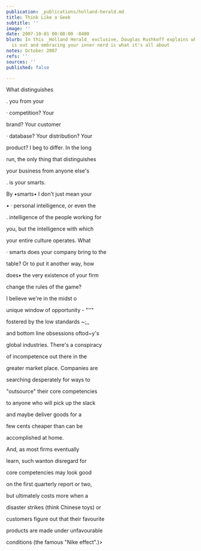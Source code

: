 ```yaml
---
publication: _publications/holland-herald.md
title: Think Like a Geek
subtitle: ''
image: ''
date: 2007-10-01 00:00:00 -0400
blurb: In this _Holland Herald_ exclusive, Douglas Rushkoff explains why outsourcing
  is out and embracing your inner nerd is what it's all about
notes: October 2007
refs: ''
sources: ''
published: false

---
```

What distinguishes

. you from your

· competition? Your

brand? Your customer

· database? Your distribution? Your

product? I beg to differ. In the long

run, the only thing that distinguishes

your business from anyone else's

. is your smarts.

By •smarts• I don't just mean your

• · personal intelligence, or even the

. intelligence of the people working for

you, but the intelligence with which

your entire culture operates. What

· smarts does your company bring to the

table? Or to put it another way, how

does• the very existence of your firm

change the rules of the game?

I believe we're in the midst o

unique window of opportunity - "''"

fostered by the low standards \~;,,

and bottom line obsessions oftod\~y's

global industries. There's a conspiracy

of incompetence out there in the

greater market place. Companies are

searching desperately for ways to

"outsource" their core competencies

to anyone who will pick up the slack

and maybe deliver goods for a

few cents cheaper than can be

accomplished at home.

And, as most firms eventually

learn, such wanton disregard for

core competencies may look good

on the first quarterly report or two,

but ultimately costs more when a

disaster strikes (think Chinese toys) or

customers figure out that their favourite

products are made under unfavourable

conditions (the famous "Nike effect".)>